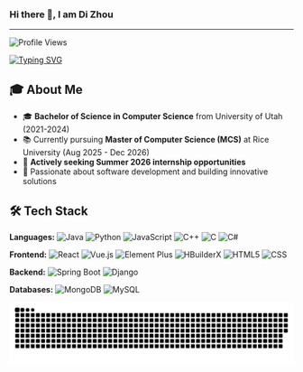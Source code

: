 ### Hi there 👋, I am Di Zhou
---

![Profile Views](https://komarev.com/ghpvc/?username=Tony-Di&color=blue)

[![Typing SVG](https://readme-typing-svg.demolab.com?font=Fira+Code&pause=1000&color=E0ECF7&random=false&width=435&lines=Welcome+to+my+page)](https://git.io/typing-svg)

## 🎓 About Me
- 🎓 **Bachelor of Science in Computer Science** from University of Utah (2021-2024)
- 📚 Currently pursuing **Master of Computer Science (MCS)** at Rice University (Aug 2025 - Dec 2026)
- 💼 **Actively seeking Summer 2026 internship opportunities**
- 🌟 Passionate about software development and building innovative solutions

## 🛠️ Tech Stack
**Languages:**
![Java](https://img.shields.io/badge/-Java-007396?style=flat-square&logo=java&logoColor=white)
![Python](https://img.shields.io/badge/-Python-3776AB?style=flat-square&logo=python&logoColor=white)
![JavaScript](https://img.shields.io/badge/-JavaScript-F7DF1E?style=flat-square&logo=javascript&logoColor=black)
![C++](https://img.shields.io/badge/-C++-00599C?style=flat-square&logo=cplusplus&logoColor=white)
![C](https://img.shields.io/badge/-C-A8B9CC?style=flat-square&logo=c&logoColor=black)
![C#](https://img.shields.io/badge/-C%23-239120?style=flat-square&logo=csharp&logoColor=white)

**Frontend:**
![React](https://img.shields.io/badge/-React-61DAFB?style=flat-square&logo=react&logoColor=black)
![Vue.js](https://img.shields.io/badge/-Vue.js-4FC08D?style=flat-square&logo=vuedotjs&logoColor=white)
![Element Plus](https://img.shields.io/badge/-Element%20Plus-409EFF?style=flat-square&logo=element&logoColor=white)
![HBuilderX](https://img.shields.io/badge/-HBuilderX-2B2B2B?style=flat-square&logo=dcloud&logoColor=white)
![HTML5](https://img.shields.io/badge/-HTML5-E34F26?style=flat-square&logo=html5&logoColor=white)
![CSS](https://img.shields.io/badge/-CSS3-1572B6?style=flat-square&logo=css&logoColor=white)

**Backend:**
![Spring Boot](https://img.shields.io/badge/-Spring%20Boot-6DB33F?style=flat-square&logo=springboot&logoColor=white)
![Django](https://img.shields.io/badge/-Django-092E20?style=flat-square&logo=django&logoColor=white)

**Databases:**
![MongoDB](https://img.shields.io/badge/-MongoDB-47A248?style=flat-square&logo=mongodb&logoColor=white)
![MySQL](https://img.shields.io/badge/-MySQL-4479A1?style=flat-square&logo=mysql&logoColor=white)

<picture>
  <source media="(prefers-color-scheme: dark)" srcset="https://raw.githubusercontent.com/lxfriday/lxfriday/output/github-contribution-grid-snake-dark.svg">
  <source media="(prefers-color-scheme: light)" srcset="https://raw.githubusercontent.com/lxfriday/lxfriday/output/github-contribution-grid-snake.svg">
  <img alt="github contribution grid snake animation" src="https://raw.githubusercontent.com/lxfriday/lxfriday/output/github-contribution-grid-snake.svg">
</picture>


<!--
**Tony-Di/Tony-Di** is a ✨ _special_ ✨ repository because its `README.md` (this file) appears on your GitHub profile.

Here are some ideas to get you started:

- 🔭 I’m currently working on ...
- 🌱 I’m currently learning ...
- 👯 I’m looking to collaborate on ...
- 🤔 I’m looking for help with ...
- 💬 Ask me about ...
- 📫 How to reach me: ...
- 😄 Pronouns: ...
- ⚡ Fun fact: ...
-->
